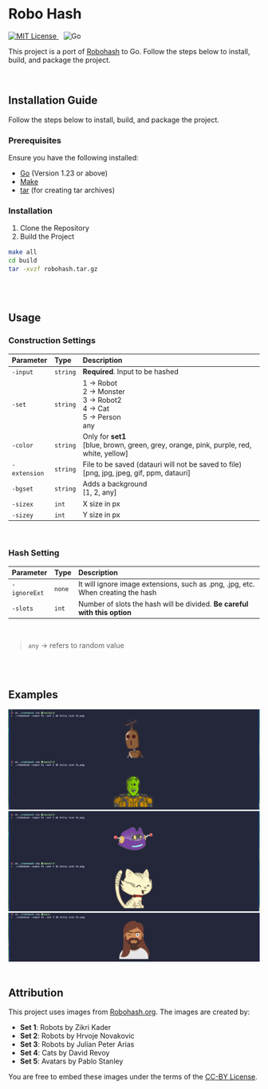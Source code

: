 # Robo Hash

<p>
  <a href="https://choosealicense.com/licenses/mit/">
    <img src="https://img.shields.io/badge/License-MIT-green.svg" alt="MIT License">
  </a>
  <img src="https://img.shields.io/badge/Go-%20blue?logo=go" alt="Go"  style="margin-left: 10px;">
</p>

This project is a port of [Robohash](https://github.com/e1ven/Robohash) to Go. Follow the steps below to install, build, and package the project.

<br>

## Installation Guide

Follow the steps below to install, build, and package the project.

### Prerequisites

Ensure you have the following installed:

- [Go](https://golang.org/dl/) (Version 1.23 or above)
- [Make](https://www.gnu.org/software/make/)
- [tar](https://www.gnu.org/software/tar/) (for creating tar archives)

### Installation

1. Clone the Repository
2. Build the Project

```bash
make all
cd build
tar -xvzf robohash.tar.gz
```

<br>
<br>

## Usage


### Construction Settings

| Parameter    | Type     | Description                                                                                    |
|:-------------|:---------|:-----------------------------------------------------------------------------------------------|
| `-input`     | `string` | **Required**. Input to be hashed                                                               |
| `-set`       | `string` | 1 -> Robot<br/>2 -> Monster<br/>3 -> Robot2<br/>4 -> Cat<br/>5 -> Person<br/>any               |
| `-color`     | `string` | Only for **set1**<br/>[blue, brown, green, grey,  orange, pink, purple, red, white, yellow]    |
| `-extension` | `string` | File to be saved (datauri will not be saved to file)<br/>  [png, jpg, jpeg, gif, ppm, datauri] |
| `-bgset`     | `string` | Adds a background<br/> [1, 2, any]                                                             |
| `-sizex`     | `int`    | X size in px                                                                                   |
| `-sizey`     | `int`    | Y size in px                                                                                   |

<br>

### Hash Setting
| Parameter    | Type   | Description                                                                      |
|:-------------|:-------|:---------------------------------------------------------------------------------|
| `-ignoreExt` | `none` | It will ignore image extensions, such as .png, .jpg, etc. When creating the hash |
| `-slots`     | `int`  | Number of slots the hash will be divided. **Be careful with this option**        |

<br>

> `any` -> refers to random value

<br>
<br>

## Examples

<img src="docs/robo1.png">
<img src="docs/robo2.png">
<img src="docs/robo3.png">

<br>
<br>

## Attribution

This project uses images from [Robohash.org](https://robohash.org). The images are created by:

- **Set 1**: Robots by Zikri Kader
- **Set 2**: Robots by Hrvoje Novakovic
- **Set 3**: Robots by Julian Peter Arias
- **Set 4**: Cats by David Revoy
- **Set 5**: Avatars by Pablo Stanley

You are free to embed these images under the terms of the [CC-BY License](https://creativecommons.org/licenses/by/4.0/).
